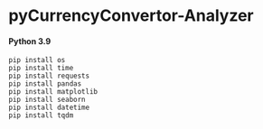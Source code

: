# pyCurrencyConvertor-Analyzer

#### Python 3.9
```
pip install os  
pip install time 
pip install requests
pip install pandas
pip install matplotlib
pip install seaborn
pip install datetime
pip install tqdm 
```

